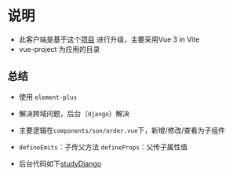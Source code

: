 # 说明
 - 此客户端是基于这个[项目](https://github.com/Louis-me/autoapiclient) 进行升级，主要采用Vue 3 in Vite
 - vue-project 为应用的目录
 ## 总结
- 使用 `element-plus`
- 解决跨域问题，后台（`django`）解决
- 主要逻辑在`components/son/order.vue`下，新增/修改/查看为子组件
- `defineEmits`：子传父方法  `defineProps`：父传子属性值

- 后台代码如下[studyDjango](https://github.com/Louis-me/studyDjango)
